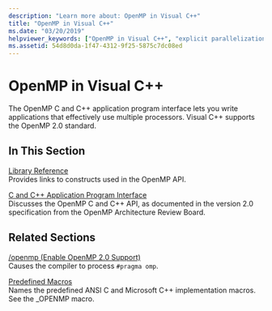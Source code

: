 ```yaml
---
description: "Learn more about: OpenMP in Visual C++"
title: "OpenMP in Visual C++"
ms.date: "03/20/2019"
helpviewer_keywords: ["OpenMP in Visual C++", "explicit parallelization", "explicit parallelization, OpenMP in Visual C++"]
ms.assetid: 54d8d0da-1f47-4312-9f25-5875c7dc08ed
---
```

# OpenMP in Visual C++

The OpenMP C and C++ application program interface lets you write applications that effectively use multiple processors. Visual C++ supports the OpenMP 2.0 standard.

## In This Section

[Library Reference](../../parallel/openmp/reference/openmp-library-reference.md)<br/>
Provides links to constructs used in the OpenMP API.

[C and C++ Application Program Interface](../../parallel/openmp/openmp-c-and-cpp-application-program-interface.md)<br/>
Discusses the OpenMP C and C++ API, as documented in the version 2.0 specification from the OpenMP Architecture Review Board.

## Related Sections

[/openmp (Enable OpenMP 2.0 Support)](../../build/reference/openmp-enable-openmp-2-0-support.md)<br/>
Causes the compiler to process `#pragma omp`.

[Predefined Macros](../../preprocessor/predefined-macros.md)<br/>
Names the predefined ANSI C and Microsoft C++ implementation macros. See the _OPENMP macro.
